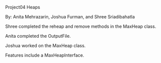 Project04 Heaps

By: Anita Mehrazarin, Joshua Furman, and Shree Sriadibahatla

Shree completed the reheap and remove methods in the MaxHeap class.

Anita completed the OutputFile.

Joshua worked on the MaxHeap class.

Features include a MaxHeapInterface.